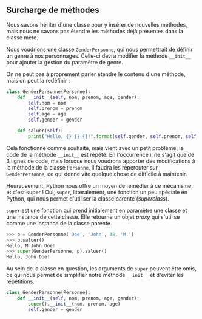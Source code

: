 ## Surcharge de méthodes

Nous savons hériter d'une classe pour y insérer de nouvelles méthodes, mais nous ne savons pas étendre les méthodes déjà présentes dans la classe mère.

Nous voudrions une classe `GenderPersonne`, qui nous permettrait de définir un genre à nos personnages. Celle-ci devra modifier la méthode `__init__` pour ajouter la gestion du paramètre de genre.

On ne peut pas à proprement parler étendre le contenu d'une méthode, mais on peut la redéfinir :

```python
class GenderPersonne(Personne):
    def __init__(self, nom, prenom, age, gender):
        self.nom = nom
        self.prenom = prenom
        self.age = age
        self.gender = gender

    def saluer(self):
        print("Hello, {} {} {}!".format(self.gender, self.prenom, self.nom))
```

Cela fonctionne comme souhaité, mais vient avec un petit problème, le code de la méthode `__init__` est répété.
En l'occurrence il ne s'agit que de 3 lignes de code, mais lorsque nous voudrons apporter des modifications à la méthode de la classe `Personne`, il faudra les répercuter sur `GenderPersonne`, ce qui donne vite quelque chose de difficile à maintenir.

Heureusement, Python nous offre un moyen de remédier à ce mécanisme, et c'est super !
Oui, `super`, littéralement, une fonction un peu spéciale en Python, qui nous permet d'utiliser la classe parente (*superclass*).

`super` est une fonction qui prend initialement en paramètre une classe et une instance de cette classe. Elle retourne un objet *proxy* qui s'utilise comme une instance de la classe parente.

```python
>>> p = GenderPersonne('Doe', 'John', 38, 'M.')
>>> p.saluer()
Hello, M John Doe!
>>> super(GenderPersonne, p).saluer()
Hello, John Doe!
```

Au sein de la classe en question, les arguments de `super` peuvent être omis, ce qui nous permet de simplifier notre méthode `__init__` et d'éviter les répétitions.

```python
class GenderPersonne(Personne):
    def __init__(self, nom, prenom, age, gender):
        super().__init__(nom, prenom, age)
        self.gender = gender
```
